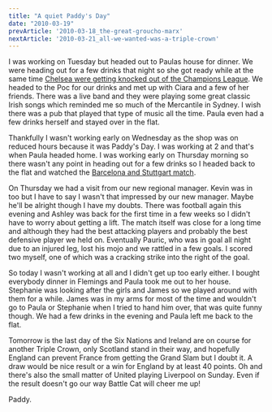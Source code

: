 ```yaml
---
title: "A quiet Paddy's Day"
date: "2010-03-19"
prevArticle: '2010-03-18_the-great-groucho-marx'
nextArticle: '2010-03-21_all-we-wanted-was-a-triple-crown'
---
```

I was working on Tuesday but headed out to Paulas house for dinner. We were heading out for a few drinks that night so she got ready while at the same time [Chelsea were getting knocked out of the Champions League](http://www.rte.ie/sport/soccer/2010/0316/chelsea_inter.html). We headed to the Poc for our drinks and met up with Ciara and a few of her friends. There was a live band and they were playing some great classic Irish songs which reminded me so much of the Mercantile in Sydney. I wish there was a pub that played that type of music all the time. Paula even had a few drinks herself and stayed over in the flat.

Thankfully I wasn't working early on Wednesday as the shop was on reduced hours because it was Paddy's Day. I was working at 2 and that's when Paula headed home. I was working early on Thursday morning so there wasn't any point in heading out for a few drinks so I headed back to the flat and watched the [Barcelona and Stuttgart match](http://www.rte.ie/sport/soccer/2010/0317/barcelona_stuttgart1.html).

On Thursday we had a visit from our new regional manager. Kevin was in too but I have to say I wasn't that impressed by our new manager. Maybe he'll be alright though I have my doubts. There was football again this evening and Ashley was back for the first time in a few weeks so I didn't have to worry about getting a lift. The match itself was close for a long time and although they had the best attacking players and probably the best defensive player we held on. Eventually Pauric, who was in goal all night due to an injured leg, lost his mojo and we rattled in a few goals. I scored two myself, one of which was a cracking strike into the right of the goal.

So today I wasn't working at all and I didn't get up too early either. I bought everybody dinner in Flemings and Paula took me out to her house. Stephanie was looking after the girls and James so we played around with them for a while. James was in my arms for most of the time and wouldn't go to Paula or Stephanie when I tried to hand him over, that was quite funny though. We had a few drinks in the evening and Paula left me back to the flat.

Tomorrow is the last day of the Six Nations and Ireland are on course for another Triple Crown, only Scotland stand in their way, and hopefully England can prevent France from getting the Grand Slam but I doubt it. A draw would be nice result or a win for England by at least 40 points. Oh and there's also the small matter of United playing Liverpool on Sunday. Even if the result doesn't go our way Battle Cat will cheer me up!

Paddy.